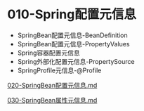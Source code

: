 # 010-Spring配置元信息

- SpringBean配置元信息-BeanDefinition
- SpringBean配置元信息-PropertyValues
- Spring容器配置元信息
- Spring外部化配置元信息-PropertySource
- SpringProfile元信息-@Profile



[020-SpringBean配置元信息.md](020-SpringBean配置元信息.md)  

[030-SpringBean属性元信息.md](030-SpringBean属性元信息.md) 